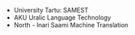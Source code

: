 * University Tartu: SAMEST
* AKU Uralic Language Technology
* North - Inari Saami Machine Translation
